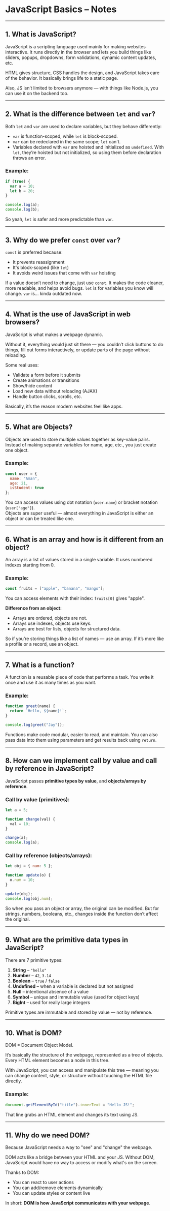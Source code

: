 # JavaScript Basics – Notes

---

## 1. What is JavaScript?

JavaScript is a scripting language used mainly for making websites interactive. It runs directly in the browser and lets you build things like sliders, popups, dropdowns, form validations, dynamic content updates, etc.

HTML gives structure, CSS handles the design, and JavaScript takes care of the behavior. It basically brings life to a static page.

Also, JS isn’t limited to browsers anymore — with things like Node.js, you can use it on the backend too.

---

## 2. What is the difference between `let` and `var`?

Both `let` and `var` are used to declare variables, but they behave differently:

- `var` is function-scoped, while `let` is block-scoped.
- `var` can be redeclared in the same scope; `let` can't.
- Variables declared with `var` are hoisted and initialized as `undefined`. With `let`, they’re hoisted but not initialized, so using them before declaration throws an error.

### Example:
```js
if (true) {
  var a = 10;
  let b = 20;
}

console.log(a); 
console.log(b); 
```

So yeah, `let` is safer and more predictable than `var`.

---

## 3. Why do we prefer `const` over `var`?

`const` is preferred because:
- It prevents reassignment
- It's block-scoped (like `let`)
- It avoids weird issues that come with `var` hoisting

If a value doesn’t need to change, just use `const`. It makes the code cleaner, more readable, and helps avoid bugs. `let` is for variables you know will change. `var` is... kinda outdated now.

---

## 4. What is the use of JavaScript in web browsers?

JavaScript is what makes a webpage dynamic.

Without it, everything would just sit there — you couldn’t click buttons to do things, fill out forms interactively, or update parts of the page without reloading.

Some real uses:
- Validate a form before it submits
- Create animations or transitions
- Show/hide content
- Load new data without reloading (AJAX)
- Handle button clicks, scrolls, etc.

Basically, it’s the reason modern websites feel like apps.

---

## 5. What are Objects?

Objects are used to store multiple values together as key-value pairs. Instead of making separate variables for name, age, etc., you just create one object.

### Example:
```js
const user = {
  name: "Aman",
  age: 21,
  isStudent: true
};
```

You can access values using dot notation (`user.name`) or bracket notation (`user["age"]`).  
Objects are super useful — almost everything in JavaScript is either an object or can be treated like one.

---

## 6. What is an array and how is it different from an object?

An array is a list of values stored in a single variable. It uses numbered indexes starting from 0.

### Example:
```js
const fruits = ["apple", "banana", "mango"];
```

You can access elements with their index: `fruits[0]` gives "apple".

**Difference from an object:**
- Arrays are ordered, objects are not.
- Arrays use indexes, objects use keys.
- Arrays are best for lists, objects for structured data.

So if you’re storing things like a list of names — use an array. If it’s more like a profile or a record, use an object.

---

## 7. What is a function?

A function is a reusable piece of code that performs a task. You write it once and use it as many times as you want.

### Example:
```js
function greet(name) {
  return `Hello, ${name}!`;
}

console.log(greet("Jay")); 
```

Functions make code modular, easier to read, and maintain. You can also pass data into them using parameters and get results back using `return`.

---

## 8. How can we implement call by value and call by reference in JavaScript?

JavaScript passes **primitive types by value**, and **objects/arrays by reference**.

### Call by value (primitives):
```js
let a = 5;

function change(val) {
  val = 10;
}

change(a);
console.log(a); 
```

### Call by reference (objects/arrays):
```js
let obj = { num: 5 };

function update(o) {
  o.num = 10;
}

update(obj);
console.log(obj.num); 
```

So when you pass an object or array, the original can be modified. But for strings, numbers, booleans, etc., changes inside the function don’t affect the original.

---

## 9. What are the primitive data types in JavaScript?

There are 7 primitive types:

1. **String** – `"hello"`
2. **Number** – `42`, `3.14`
3. **Boolean** – `true` / `false`
4. **Undefined** – when a variable is declared but not assigned
5. **Null** – intentional absence of a value
6. **Symbol** – unique and immutable value (used for object keys)
7. **BigInt** – used for really large integers

Primitive types are immutable and stored by value — not by reference.

---

## 10. What is DOM?

DOM = Document Object Model.

It’s basically the structure of the webpage, represented as a tree of objects. Every HTML element becomes a node in this tree.

With JavaScript, you can access and manipulate this tree — meaning you can change content, style, or structure without touching the HTML file directly.

### Example:
```js
document.getElementById("title").innerText = "Hello JS!";
```

That line grabs an HTML element and changes its text using JS.

---

## 11. Why do we need DOM?

Because JavaScript needs a way to "see" and "change" the webpage.

DOM acts like a bridge between your HTML and your JS. Without DOM, JavaScript would have no way to access or modify what's on the screen.

Thanks to DOM:
- You can react to user actions
- You can add/remove elements dynamically
- You can update styles or content live

In short: **DOM is how JavaScript communicates with your webpage**.
